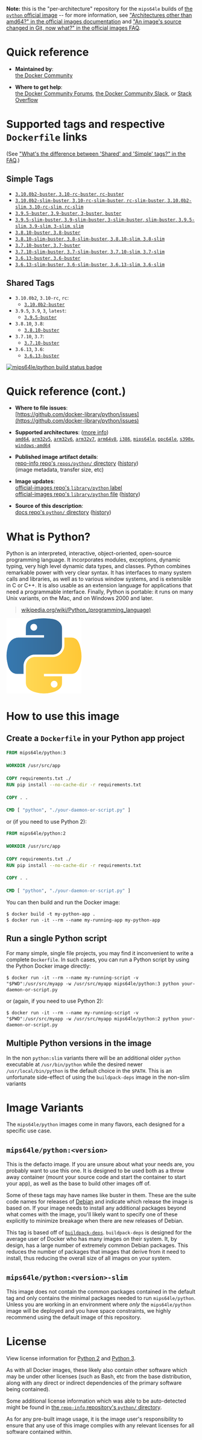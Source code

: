 <!--

********************************************************************************

WARNING:

    DO NOT EDIT "python/README.md"

    IT IS AUTO-GENERATED

    (from the other files in "python/" combined with a set of templates)

********************************************************************************

-->

**Note:** this is the "per-architecture" repository for the `mips64le` builds of [the `python` official image](https://hub.docker.com/_/python) -- for more information, see ["Architectures other than amd64?" in the official images documentation](https://github.com/docker-library/official-images#architectures-other-than-amd64) and ["An image's source changed in Git, now what?" in the official images FAQ](https://github.com/docker-library/faq#an-images-source-changed-in-git-now-what).

# Quick reference

-	**Maintained by**:  
	[the Docker Community](https://github.com/docker-library/python)

-	**Where to get help**:  
	[the Docker Community Forums](https://forums.docker.com/), [the Docker Community Slack](https://dockr.ly/slack), or [Stack Overflow](https://stackoverflow.com/search?tab=newest&q=docker)

# Supported tags and respective `Dockerfile` links

(See ["What's the difference between 'Shared' and 'Simple' tags?" in the FAQ](https://github.com/docker-library/faq#whats-the-difference-between-shared-and-simple-tags).)

## Simple Tags

-	[`3.10.0b2-buster`, `3.10-rc-buster`, `rc-buster`](https://github.com/docker-library/python/blob/7ab4f6da821f88dbe582ed510836001f5bc3ac20/3.10-rc/buster/Dockerfile)
-	[`3.10.0b2-slim-buster`, `3.10-rc-slim-buster`, `rc-slim-buster`, `3.10.0b2-slim`, `3.10-rc-slim`, `rc-slim`](https://github.com/docker-library/python/blob/7ab4f6da821f88dbe582ed510836001f5bc3ac20/3.10-rc/buster/slim/Dockerfile)
-	[`3.9.5-buster`, `3.9-buster`, `3-buster`, `buster`](https://github.com/docker-library/python/blob/4c919b943df198286386e00dff51c9cf4074c18d/3.9/buster/Dockerfile)
-	[`3.9.5-slim-buster`, `3.9-slim-buster`, `3-slim-buster`, `slim-buster`, `3.9.5-slim`, `3.9-slim`, `3-slim`, `slim`](https://github.com/docker-library/python/blob/4c919b943df198286386e00dff51c9cf4074c18d/3.9/buster/slim/Dockerfile)
-	[`3.8.10-buster`, `3.8-buster`](https://github.com/docker-library/python/blob/ced32ddcaaa100447201a3b611e3556433db983d/3.8/buster/Dockerfile)
-	[`3.8.10-slim-buster`, `3.8-slim-buster`, `3.8.10-slim`, `3.8-slim`](https://github.com/docker-library/python/blob/ced32ddcaaa100447201a3b611e3556433db983d/3.8/buster/slim/Dockerfile)
-	[`3.7.10-buster`, `3.7-buster`](https://github.com/docker-library/python/blob/c2fa093846ecd19630d29b0762b58fccb8659624/3.7/buster/Dockerfile)
-	[`3.7.10-slim-buster`, `3.7-slim-buster`, `3.7.10-slim`, `3.7-slim`](https://github.com/docker-library/python/blob/c2fa093846ecd19630d29b0762b58fccb8659624/3.7/buster/slim/Dockerfile)
-	[`3.6.13-buster`, `3.6-buster`](https://github.com/docker-library/python/blob/ec37e63c36278c8916d1e758bd551b5d3f0f6db6/3.6/buster/Dockerfile)
-	[`3.6.13-slim-buster`, `3.6-slim-buster`, `3.6.13-slim`, `3.6-slim`](https://github.com/docker-library/python/blob/ec37e63c36278c8916d1e758bd551b5d3f0f6db6/3.6/buster/slim/Dockerfile)

## Shared Tags

-	`3.10.0b2`, `3.10-rc`, `rc`:
	-	[`3.10.0b2-buster`](https://github.com/docker-library/python/blob/7ab4f6da821f88dbe582ed510836001f5bc3ac20/3.10-rc/buster/Dockerfile)
-	`3.9.5`, `3.9`, `3`, `latest`:
	-	[`3.9.5-buster`](https://github.com/docker-library/python/blob/4c919b943df198286386e00dff51c9cf4074c18d/3.9/buster/Dockerfile)
-	`3.8.10`, `3.8`:
	-	[`3.8.10-buster`](https://github.com/docker-library/python/blob/ced32ddcaaa100447201a3b611e3556433db983d/3.8/buster/Dockerfile)
-	`3.7.10`, `3.7`:
	-	[`3.7.10-buster`](https://github.com/docker-library/python/blob/c2fa093846ecd19630d29b0762b58fccb8659624/3.7/buster/Dockerfile)
-	`3.6.13`, `3.6`:
	-	[`3.6.13-buster`](https://github.com/docker-library/python/blob/ec37e63c36278c8916d1e758bd551b5d3f0f6db6/3.6/buster/Dockerfile)

[![mips64le/python build status badge](https://img.shields.io/jenkins/s/https/doi-janky.infosiftr.net/job/multiarch/job/mips64le/job/python.svg?label=mips64le/python%20%20build%20job)](https://doi-janky.infosiftr.net/job/multiarch/job/mips64le/job/python/)

# Quick reference (cont.)

-	**Where to file issues**:  
	[https://github.com/docker-library/python/issues](https://github.com/docker-library/python/issues)

-	**Supported architectures**: ([more info](https://github.com/docker-library/official-images#architectures-other-than-amd64))  
	[`amd64`](https://hub.docker.com/r/amd64/python/), [`arm32v5`](https://hub.docker.com/r/arm32v5/python/), [`arm32v6`](https://hub.docker.com/r/arm32v6/python/), [`arm32v7`](https://hub.docker.com/r/arm32v7/python/), [`arm64v8`](https://hub.docker.com/r/arm64v8/python/), [`i386`](https://hub.docker.com/r/i386/python/), [`mips64le`](https://hub.docker.com/r/mips64le/python/), [`ppc64le`](https://hub.docker.com/r/ppc64le/python/), [`s390x`](https://hub.docker.com/r/s390x/python/), [`windows-amd64`](https://hub.docker.com/r/winamd64/python/)

-	**Published image artifact details**:  
	[repo-info repo's `repos/python/` directory](https://github.com/docker-library/repo-info/blob/master/repos/python) ([history](https://github.com/docker-library/repo-info/commits/master/repos/python))  
	(image metadata, transfer size, etc)

-	**Image updates**:  
	[official-images repo's `library/python` label](https://github.com/docker-library/official-images/issues?q=label%3Alibrary%2Fpython)  
	[official-images repo's `library/python` file](https://github.com/docker-library/official-images/blob/master/library/python) ([history](https://github.com/docker-library/official-images/commits/master/library/python))

-	**Source of this description**:  
	[docs repo's `python/` directory](https://github.com/docker-library/docs/tree/master/python) ([history](https://github.com/docker-library/docs/commits/master/python))

# What is Python?

Python is an interpreted, interactive, object-oriented, open-source programming language. It incorporates modules, exceptions, dynamic typing, very high level dynamic data types, and classes. Python combines remarkable power with very clear syntax. It has interfaces to many system calls and libraries, as well as to various window systems, and is extensible in C or C++. It is also usable as an extension language for applications that need a programmable interface. Finally, Python is portable: it runs on many Unix variants, on the Mac, and on Windows 2000 and later.

> [wikipedia.org/wiki/Python_(programming_language)](https://en.wikipedia.org/wiki/Python_%28programming_language%29)

![logo](https://raw.githubusercontent.com/docker-library/docs/01c12653951b2fe592c1f93a13b4e289ada0e3a1/python/logo.png)

# How to use this image

## Create a `Dockerfile` in your Python app project

```dockerfile
FROM mips64le/python:3

WORKDIR /usr/src/app

COPY requirements.txt ./
RUN pip install --no-cache-dir -r requirements.txt

COPY . .

CMD [ "python", "./your-daemon-or-script.py" ]
```

or (if you need to use Python 2):

```dockerfile
FROM mips64le/python:2

WORKDIR /usr/src/app

COPY requirements.txt ./
RUN pip install --no-cache-dir -r requirements.txt

COPY . .

CMD [ "python", "./your-daemon-or-script.py" ]
```

You can then build and run the Docker image:

```console
$ docker build -t my-python-app .
$ docker run -it --rm --name my-running-app my-python-app
```

## Run a single Python script

For many simple, single file projects, you may find it inconvenient to write a complete `Dockerfile`. In such cases, you can run a Python script by using the Python Docker image directly:

```console
$ docker run -it --rm --name my-running-script -v "$PWD":/usr/src/myapp -w /usr/src/myapp mips64le/python:3 python your-daemon-or-script.py
```

or (again, if you need to use Python 2):

```console
$ docker run -it --rm --name my-running-script -v "$PWD":/usr/src/myapp -w /usr/src/myapp mips64le/python:2 python your-daemon-or-script.py
```

## Multiple Python versions in the image

In the non `python:slim` variants there will be an additional older `python` executable at `/usr/bin/python` while the desired newer `/usr/local/bin/python` is the default choice in the `$PATH`. This is an unfortunate side-effect of using the `buildpack-deps` image in the non-slim variants

# Image Variants

The `mips64le/python` images come in many flavors, each designed for a specific use case.

## `mips64le/python:<version>`

This is the defacto image. If you are unsure about what your needs are, you probably want to use this one. It is designed to be used both as a throw away container (mount your source code and start the container to start your app), as well as the base to build other images off of.

Some of these tags may have names like buster in them. These are the suite code names for releases of [Debian](https://wiki.debian.org/DebianReleases) and indicate which release the image is based on. If your image needs to install any additional packages beyond what comes with the image, you'll likely want to specify one of these explicitly to minimize breakage when there are new releases of Debian.

This tag is based off of [`buildpack-deps`](https://hub.docker.com/_/buildpack-deps/). `buildpack-deps` is designed for the average user of Docker who has many images on their system. It, by design, has a large number of extremely common Debian packages. This reduces the number of packages that images that derive from it need to install, thus reducing the overall size of all images on your system.

## `mips64le/python:<version>-slim`

This image does not contain the common packages contained in the default tag and only contains the minimal packages needed to run `mips64le/python`. Unless you are working in an environment where *only* the `mips64le/python` image will be deployed and you have space constraints, we highly recommend using the default image of this repository.

# License

View license information for [Python 2](https://docs.python.org/2/license.html) and [Python 3](https://docs.python.org/3/license.html).

As with all Docker images, these likely also contain other software which may be under other licenses (such as Bash, etc from the base distribution, along with any direct or indirect dependencies of the primary software being contained).

Some additional license information which was able to be auto-detected might be found in [the `repo-info` repository's `python/` directory](https://github.com/docker-library/repo-info/tree/master/repos/python).

As for any pre-built image usage, it is the image user's responsibility to ensure that any use of this image complies with any relevant licenses for all software contained within.
